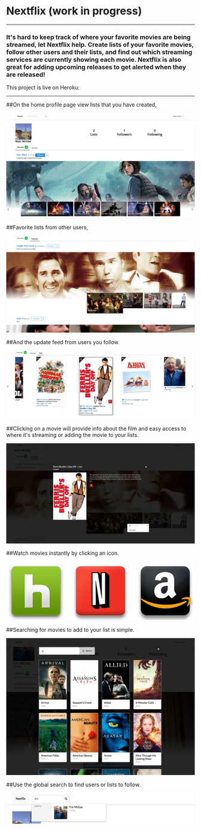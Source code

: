 # Nextflix (work in progress)
___
### It's hard to keep track of where your favorite movies are being streamed, let Nextflix help. Create lists of your favorite movies, follow other users and their lists, and find out which streaming services are currently showing each movie. Nextflix is also great for adding upcoming releases to get alerted when they are released!  

This project is live on Heroku: 
___
##On the home profile page view lists that you have created, 

![Homepage View](readme-assets/profile.png)


##Favorite lists from other users, 

![Favorite lists](readme-assets/favorite_lists.png)


##And the update feed from users you follow.

![Update Feed](readme-assets/feed.png)


##Clicking on a movie will provide info about the film and easy access to where it's streaming or adding the movie to your lists.

![Movie show](readme-assets/movie_show.png)

##Watch movies instantly by clicking an icon.

![Stream providers](readme-assets/nfproviders.png)


##Searching for movies to add to your list is simple.

![Movie search](readme-assets/movie_search.png)


##Use the global search to find users or lists to follow.

![Search](readme-assets/search.png)
     
